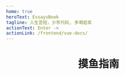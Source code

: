 ```yaml
---
home: true
heroText: EssaysBook
tagline: 人生苦短，少写代码, 多喝岩浆
actionText: Enter ->
actionLink: /frontend/vue-docs/
---
```

# <center> 摸鱼指南 </center>